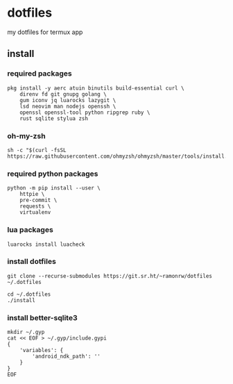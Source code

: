 # dotfiles

my dotfiles for termux app

## install

### required packages

```
pkg install -y aerc atuin binutils build-essential curl \
    direnv fd git gnupg golang \
    gum iconv jq luarocks lazygit \
    lsd neovim man nodejs openssh \
    openssl openssl-tool python ripgrep ruby \
    rust sqlite stylua zsh
```

### oh-my-zsh

```
sh -c "$(curl -fsSL https://raw.githubusercontent.com/ohmyzsh/ohmyzsh/master/tools/install.sh)"
```

### required python packages

```
python -m pip install --user \
    httpie \
    pre-commit \
    requests \
    virtualenv
```

### lua packages

```
luarocks install luacheck
```

### install dotfiles

```
git clone --recurse-submodules https://git.sr.ht/~ramonrw/dotfiles ~/.dotfiles
```

```
cd ~/.dotfiles
./install
```

### install better-sqlite3

```
mkdir ~/.gyp
cat << EOF > ~/.gyp/include.gypi
{
	'variables': {
		'android_ndk_path': ''
	}
}
EOF
```
